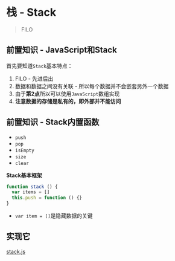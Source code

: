 # 栈 - Stack
> FILO

## 前置知识 - JavaScript和Stack

首先要知道`Stack`基本特点：

1. FILO - 先进后出
2. 数据和数据之间没有关联 - 所以每个数据并不会嵌套另外一个数据
3. 由于**第2点**所以可以使用`JavaScript`数组实现
4. **注意数据的存储是私有的，即外部并不能访问**

## 前置知识 - Stack内置函数

* `push`
* `pop`
* `isEmpty` 
* `size`
* `clear`

**Stack基本框架**

```JavaScript
function stack () {
  var items = []
  this.push = function () {}
}
```

* `var item = []`是隐藏数据的关键

## 实现它

[stack.js]()